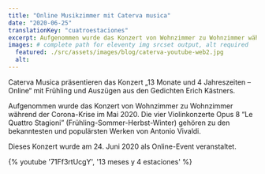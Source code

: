 ```yaml
---
title: "Online Musikzimmer mit Caterva musica"
date: "2020-06-25"
translationKey: "cuatroestaciones"
excerpt: Aufgenommen wurde das Konzert von Wohnzimmer zu Wohnzimmer während der Corona-Krise im Mai 2020.
images: # complete path for eleventy img srcset output, alt required
  featured: ./src/assets/images/blog/caterva-youtube-web2.jpg
  alt:
---
```


Caterva Musica präsentieren das Konzert „13 Monate und 4 Jahreszeiten – Online“ mit Frühling und Auszügen aus den Gedichten Erich Kästners.

Aufgenommen wurde das Konzert von Wohnzimmer zu Wohnzimmer während der Corona-Krise im Mai 2020. Die vier Violinkonzerte Opus 8 “Le Quattro Stagioni” (Frühling-Sommer-Herbst-Winter) gehören zu den bekanntesten und populärsten Werken von Antonio Vivaldi.

Dieses Konzert wurde am 24. Juni 2020 als Online-Event veranstaltet.

{% youtube '71Ff3rtUcgY', '13 meses y 4 estaciones' %}
